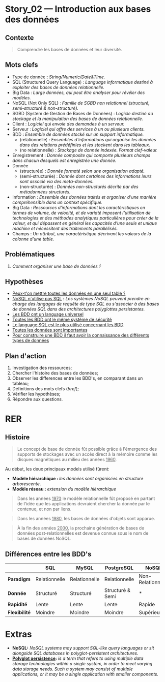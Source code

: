 <link rel="stylesheet" href="../../stylesheet.css">

# Story_02 — Introduction aux bases des données

## Contexte
> Comprendre les bases de données et leur diversité.

## Mots clefs
- <def-of>Type de donnée</def-of> : *String/Numeric/Date&Time.*
- <def-of>SQL (Structured Query Language)</def-of> : *Language informatique destiné à exploiter des bases de données relationnelle.*
- <def-of>Big Data</def-of> : *Large données, qui peut être analyser pour révéler des modèles.*
- <def-of>NoSQL (Not Only SQL)</def-of> : *Famille de SGBD non relationnel (structuré, semi-structuré & non-structuré).*
- <def-of>SGBD (System de Gestion de Bases de Données)</def-of> : *Logicle destiné au stockage et la manipulation des bases de données relationnelle.*
- <def-of>Client</def-of> : *Logiciel qui envoie des demandes à un serveur.*
- <def-of>Serveur</def-of> : *Logiciel qui offre des services à un ou plusieurs clients.*
- <def-of>BDD</def-of> : *Ensemble de données stocké sur un support informatique.*
  - <def-of>(relationnelle)</def-of> : *Ensembles d'informations qui organise les données dans des relations prédéfinies et les stockent dans les tableaux.*
  - <def-of>(no relationnelle)</def-of> : *Stockage de donnée indexée. Format clef-valeur.*
- <def-of>Enregistrement</def-of> : *Donnée composite qui comporte plusieurs champs dans chacun desquels est enregistrée une donnée.*
- <def-of>Donnée</def-of>
  - <def-of>(structurée)</def-of> : *Donnée formaté selon une organisation adapté.*
  - <def-of>(semi-structurée)</def-of> : *Donnée dont certaines des informations leurs sont associé via des meta-données.*
  - <def-of>(non-structurée)</def-of> : *Données non-structurés décrite par des métadonnées structurés.*
- <def-of>Information</def-of> : *Ensemble des données traités et organiser d'une manière compréhensible dans un context spécifique.*
- <def-of>Big Data</def-of> : *Ressources d'informations dont les caractéristiques en termes de volume, de velocité, et de variaté imposent l'utilisation de technologies et des méthodes analytiques particulières pour créer de la valeur, et qui dépassent en général les capacités d'une seule et unique machine et nécessitent des traitements parallélisés.*
- <def-of>Champs</def-of> : *Un attribut, une caractéristique décrivant les valeurs de la colonne d'une table.*

## Problématiques
1. *Comment organiser une base de données ?*

## Hypothèses
- <u>Peux-t'on mettre toutes les données en une seul table ?</u> <h-t/>
- <u>NoSQL n'utilise pas SQL</u> <h-f/> :
  *Les systèmes NoSQL peuvent prendre en charge des langages de requête de type SQL ou s'associer à des bases de données SQL dans des architectures polyglottes persistantes.*
- <u>Les BDD ont un language universel</u> <h-f/>
- <u>Toutes les BDD ont le même système de sécurité</u> <h-f/>
- <u>Le language SQL est le plus utilisé concernant les BDD</u> <h-t/>
- <u>Toutes les données sont importantes</u> <h-f/>
- <u>Pour construire une BDD il faut avoir la connaissance des différents types de données</u> <h-t/>

## Plan d'action
1. Investigation des ressources;
2. Chercher l'histoire des bases de données;
3. Observer les differences entre les BDD's, en comparant dans un tableau;
4. Définitions des mots clefs (*bref*);
5. Vérifier les hypothèses;
6. Répondre aux questions.

# RER

## Histoire
> Le concept de base de donnée fût possible grâce à l'émergence des supports de stockages avec un accès direct à la mémoire comme les disques magnétiques au milieu des années <u>1960</u>.

Au début, les deux principaux models utilisé fûrent:
- **Modèle hiérarchique :** *les données sont organisées en structure arborescente*.
- **Modèle réseau :** *extension du modèle hiérarchique* 

> Dans les années <u>1970</u> le modèle relationnelle fût proposé en partant de l'idée que les applications devraient chercher la donnée par le contenue, et non par liens.

> Dans les années <u>1980</u>, les bases de données d'objets sont apparue.

> À la fin des années <u>2000</u>, la prochaine génération de bases de données post-relationnelles est devenue connue sous le nom de bases de données NoSQL.

## Différences entre les BDD's

|                 | SQL           | MySQL         | PostgreSQL       | NoSQL             |
|-----------------|---------------|---------------|------------------|-------------------|
| **Paradigm**    | Relationnelle | Relationnelle | Relationnelle    | Non-Relationnelle |
| **Donnée**      | Structuré     | Structuré     | Structuré & Semi | *                 |
| **Rapidité**    | Lente         | Lente         | Lente            | Rapide            |
| **Flexibilité** | Moindre       | Moindre       | Moindre          | Supérieur         |

# Extras
- **NoSQL:** *NoSQL systems may support SQL-like query languages or sit alongside SQL databases in polyglot-persistent architectures.*
- **[Polyglot persistence](https://en.wikipedia.org/wiki/Polyglot_persistence):** *is a term that refers to using multiple data storage technologies within a single system, in order to meet varying data storage needs. Such a system may consist of multiple applications, or it may be a single application with smaller components.*